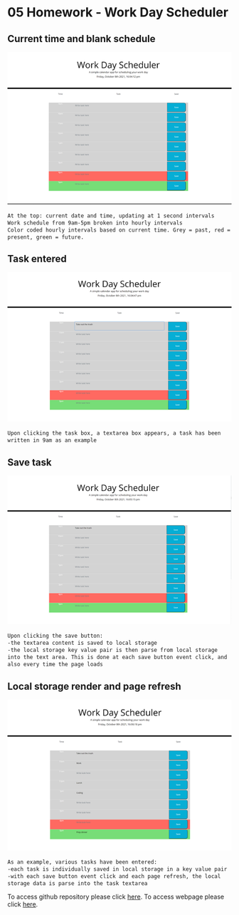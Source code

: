 # 05 Homework - Work Day Scheduler

## Current time and blank schedule

![Time and blank schedule](./assets/images/picture1.png)
```
At the top: current date and time, updating at 1 second intervals
Work schedule from 9am-5pm broken into hourly intervals
Color coded hourly intervals based on current time. Grey = past, red = present, green = future. 
```

## Task entered

![task entered into textarea](./assets/images/picture2.png)
```
Upon clicking the task box, a textarea box appears, a task has been written in 9am as an example

```

## Save task

![saving task in text area to local storage](./assets/images/picture3.png)
```
Upon clicking the save button:
-the textarea content is saved to local storage
-the local storage key value pair is then parse from local storage into the text area. This is done at each save button event click, and also every time the page loads 

```

## Local storage render and page refresh

![Local storage render and page refresh](./assets/images/picture4.png)
```
As an example, various tasks have been entered:
-each task is individually saved in local storage in a key value pair
-with each save button event click and each page refresh, the local storage data is parse into the task textarea

```



To access github repository please click [here](https://github.com/B3nj1e/05-Work-Day-Scheduler). To access webpage please click [here](https://b3nj1e.github.io/05-Work-Day-Scheduler/). 